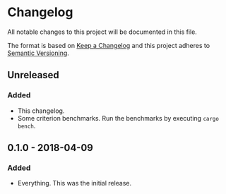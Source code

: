 # Changelog

All notable changes to this project will be documented in this file.

The format is based on [Keep a Changelog](http://keepachangelog.com/en/1.0.0/)
and this project adheres to [Semantic Versioning](http://semver.org/spec/v2.0.0.html).

## Unreleased
### Added
- This changelog.
- Some criterion benchmarks. Run the benchmarks by executing `cargo bench`.

## 0.1.0 - 2018-04-09
### Added
- Everything. This was the initial release.
